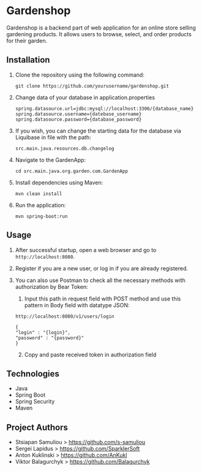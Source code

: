 # Gardenshop

Gardenshop is a backend part of web application for an online store selling gardening products. It allows users to browse, select, and order products for their garden.

## Installation

1. Clone the repository using the following command:

    ```
    git clone https://github.com/yourusername/gardenshop.git
    ```
2. Change data of your database in application.properties

   ```
   spring.datasource.url=jdbc:mysql://localhost:3306/{database_name}
   spring.datasource.username={datebase_username}
   spring.datasource.password={database_password}
   ```
3. If you wish, you can change the starting data for the database via Liquibase in file with the path:

   ```
   src.main.java.resources.db.changelog
      ```   

4. Navigate to the GardenApp:

    ```
    cd src.main.java.org.garden.com.GardenApp
    ```

5. Install dependencies using Maven:

    ```
    mvn clean install
    ```

6. Run the application:

    ```
    mvn spring-boot:run
    ```

## Usage

1. After successful startup, open a web browser and go to `http://localhost:8080`.
2. Register if you are a new user, or log in if you are already registered.
3. You can also use Postman to check all the necessary methods with authorization by Bear Token:
   1. Input this path in request field with POST method and use this pattern in Body field with datatype JSON:
   ```
   http://localhost:8080/v1/users/login
   ```

   ```
   {
   "login" : "{login}",
   "password" : "{password}"
   }
   ```
   2. Copy and paste received token in authorization field 
   
## Technologies

- Java
- Spring Boot
- Spring Security
- Maven

## Project Authors

- Stsiapan Samuliou > https://github.com/s-samuliou
- Sergei Lapidus > https://github.com/SparklerSoft
- Anton Kuklinski > https://github.com/AnKukl
- Viktor Balagurchyk > https://github.com/Balagurchyk